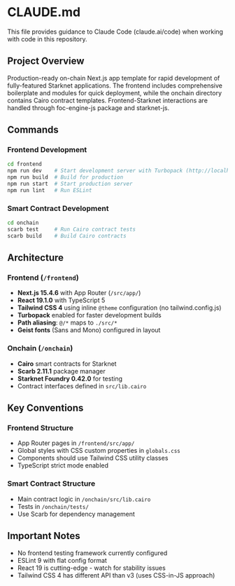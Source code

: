 # CLAUDE.md

This file provides guidance to Claude Code (claude.ai/code) when working with code in this repository.

## Project Overview

Production-ready on-chain Next.js app template for rapid development of fully-featured Starknet applications. The frontend includes comprehensive boilerplate and modules for quick deployment, while the onchain directory contains Cairo contract templates. Frontend-Starknet interactions are handled through foc-engine-js package and starknet-js.

## Commands

### Frontend Development
```bash
cd frontend
npm run dev    # Start development server with Turbopack (http://localhost:3000)
npm run build  # Build for production
npm run start  # Start production server
npm run lint   # Run ESLint
```

### Smart Contract Development
```bash
cd onchain
scarb test     # Run Cairo contract tests
scarb build    # Build Cairo contracts
```

## Architecture

### Frontend (`/frontend`)
- **Next.js 15.4.6** with App Router (`/src/app/`)
- **React 19.1.0** with TypeScript 5
- **Tailwind CSS 4** using inline `@theme` configuration (no tailwind.config.js)
- **Turbopack** enabled for faster development builds
- **Path aliasing**: `@/*` maps to `./src/*`
- **Geist fonts** (Sans and Mono) configured in layout

### Onchain (`/onchain`)
- **Cairo** smart contracts for Starknet
- **Scarb 2.11.1** package manager
- **Starknet Foundry 0.42.0** for testing
- Contract interfaces defined in `src/lib.cairo`

## Key Conventions

### Frontend Structure
- App Router pages in `/frontend/src/app/`
- Global styles with CSS custom properties in `globals.css`
- Components should use Tailwind CSS utility classes
- TypeScript strict mode enabled

### Smart Contract Structure
- Main contract logic in `/onchain/src/lib.cairo`
- Tests in `/onchain/tests/`
- Use Scarb for dependency management

## Important Notes

- No frontend testing framework currently configured
- ESLint 9 with flat config format
- React 19 is cutting-edge - watch for stability issues
- Tailwind CSS 4 has different API than v3 (uses CSS-in-JS approach)